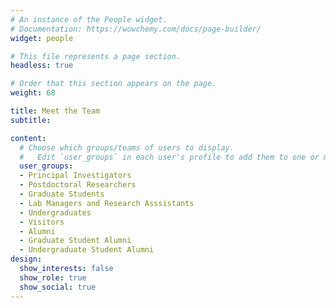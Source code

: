 ```yaml
---
# An instance of the People widget.
# Documentation: https://wowchemy.com/docs/page-builder/
widget: people

# This file represents a page section.
headless: true

# Order that this section appears on the page.
weight: 68

title: Meet the Team
subtitle:

content:
  # Choose which groups/teams of users to display.
  #   Edit `user_groups` in each user's profile to add them to one or more of these groups.
  user_groups:
  - Principal Investigators
  - Postdoctoral Researchers
  - Graduate Students
  - Lab Managers and Research Asssistants
  - Undergraduates
  - Visitors
  - Alumni
  - Graduate Student Alumni
  - Undergraduate Student Alumni
design:
  show_interests: false
  show_role: true
  show_social: true
---
```

